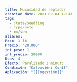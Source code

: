 ```yaml
---
title: Mucosidad de reptador
creation date: 2024-03-04 12:33
tags:
  - state/seedling
  - type/note
  - om/ven
aliases: 
Peso: 1 lb
Precio: "20.000"
int_peso: 1
int_precio: 20000
Usos: 4
Efecto: Paralizado 1 minuto
Condición: "Salvación: Con13"
Aplicación: "[[Ingestión]]"
---
```


 

